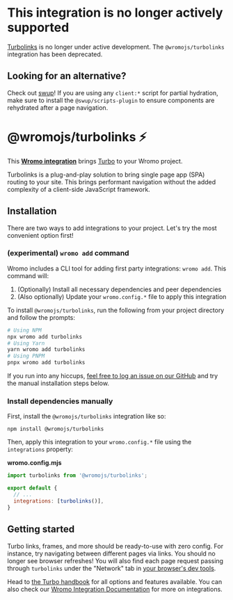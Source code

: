 # This integration is no longer actively supported

[Turbolinks](https://github.com/turbolinks/turbolinks) is no longer under active development. The `@wromojs/turbolinks` integration has been deprecated.

## Looking for an alternative?

Check out [swup](https://swup.js.org/)! If you are using any `client:*` script for partial hydration, make sure to install the `@swup/scripts-plugin` to ensure components are rehydrated after a page navigation.

# @wromojs/turbolinks ⚡️

This **[Wromo integration][wromo-integration]** brings [Turbo](https://github.com/hotwired/turbo) to your Wromo project.

Turbolinks is a plug-and-play solution to bring single page app (SPA) routing to your site. This brings performant navigation without the added complexity of a client-side JavaScript framework.

## Installation

There are two ways to add integrations to your project. Let's try the most convenient option first!

### (experimental) `wromo add` command

Wromo includes a CLI tool for adding first party integrations: `wromo add`. This command will:
1. (Optionally) Install all necessary dependencies and peer dependencies
2. (Also optionally) Update your `wromo.config.*` file to apply this integration

To install `@wromojs/turbolinks`, run the following from your project directory and follow the prompts:

```sh
# Using NPM
npx wromo add turbolinks
# Using Yarn
yarn wromo add turbolinks
# Using PNPM
pnpx wromo add turbolinks
```

If you run into any hiccups, [feel free to log an issue on our GitHub](https://github.com/Wromo/wromo/issues) and try the manual installation steps below.

### Install dependencies manually

First, install the `@wromojs/turbolinks` integration like so:

```
npm install @wromojs/turbolinks
```

Then, apply this integration to your `wromo.config.*` file using the `integrations` property:

__wromo.config.mjs__

```js
import turbolinks from '@wromojs/turbolinks';

export default {
  // ...
  integrations: [turbolinks()],
}
```

## Getting started

Turbo links, frames, and more should be ready-to-use with zero config. For instance, try navigating between different pages via links. You should no longer see browser refreshes! You will also find each page request passing through `turbolinks` under the "Network" tab in [your browser's dev tools](https://developer.chrome.com/docs/devtools/).

Head to [the Turbo handbook](https://turbo.hotwired.dev/handbook/introduction) for all options and features available. You can also check our [Wromo Integration Documentation][wromo-integration] for more on integrations.

[wromo-integration]: https://docs.wromo.build/en/guides/integrations-guide/
[wromo-ui-frameworks]: https://docs.wromo.build/en/core-concepts/framework-components/#using-framework-components

